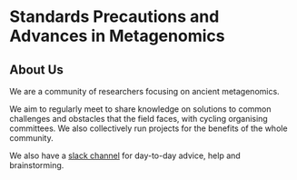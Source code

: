 <title>SPAAM</title>

# Standards Precautions and Advances in Metagenomics

## About Us
We are a community of researchers focusing on ancient metagenomics.

We aim to regularly meet to share knowledge on solutions to common challenges
and obstacles that the field faces, with cycling organising committees. We also
collectively run projects for the benefits of the whole community.

We also have a [slack
channel](https://join.slack.com/t/spaam-community/shared_invite/zt-ei8pfw4m-XdBGTQwRaXWrEkd618YlhQ)
for day-to-day advice, help and brainstorming.
